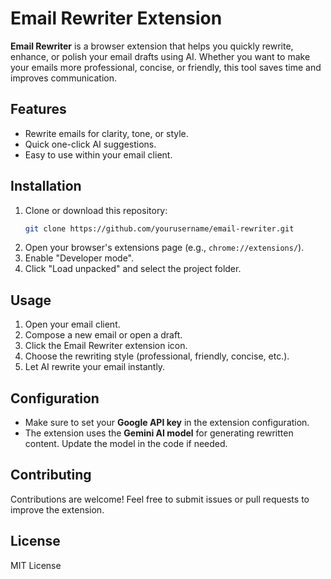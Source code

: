# Email Rewriter Extension

**Email Rewriter** is a browser extension that helps you quickly rewrite, enhance, or polish your email drafts using AI. Whether you want to make your emails more professional, concise, or friendly, this tool saves time and improves communication.

## Features
- Rewrite emails for clarity, tone, or style.
- Quick one-click AI suggestions.
- Easy to use within your email client.

## Installation
1. Clone or download this repository:
   ```bash
   git clone https://github.com/yourusername/email-rewriter.git

2. Open your browser's extensions page (e.g., `chrome://extensions/`).
3. Enable "Developer mode".
4. Click "Load unpacked" and select the project folder.

## Usage

1. Open your email client.
2. Compose a new email or open a draft.
3. Click the Email Rewriter extension icon.
4. Choose the rewriting style (professional, friendly, concise, etc.).
5. Let AI rewrite your email instantly.

## Configuration

* Make sure to set your **Google API key** in the extension configuration.
* The extension uses the **Gemini AI model** for generating rewritten content. Update the model in the code if needed.

## Contributing

Contributions are welcome! Feel free to submit issues or pull requests to improve the extension.

## License

MIT License

